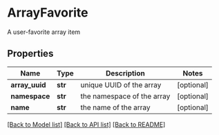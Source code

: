 # ArrayFavorite

A user-favorite array item

## Properties
Name | Type | Description | Notes
------------ | ------------- | ------------- | -------------
**array_uuid** | **str** | unique UUID of the array | [optional] 
**namespace** | **str** | the namespace of the array | [optional] 
**name** | **str** | the name of the array | [optional] 

[[Back to Model list]](../README.md#documentation-for-models) [[Back to API list]](../README.md#documentation-for-api-endpoints) [[Back to README]](../README.md)



